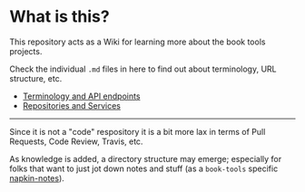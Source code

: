 # What is this?

This repository acts as a Wiki for learning more about the book tools projects.

Check the individual `.md` files in here to find out about terminology, URL structure, etc.

- [Terminology and API endpoints](./terms.md)
- [Repositories and Services](./repositories.md)

---

Since it is not a "code" respository it is a bit more lax in terms of Pull Requests, Code Review, Travis, etc. 

As knowledge is added, a directory structure may emerge; especially for folks that want to just jot down notes and stuff (as a `book-tools` specific [napkin-notes](https://github.com/openstax/napkin-notes)).
